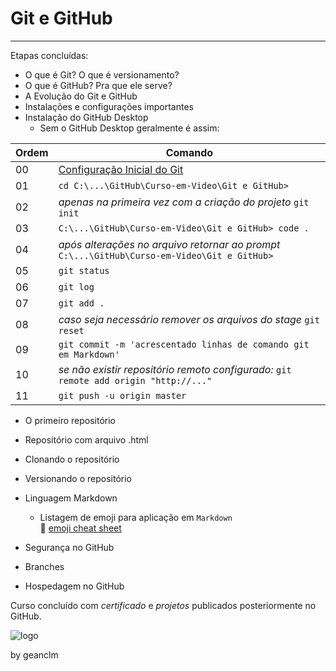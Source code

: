# Git e GitHub
---
Etapas concluídas:<br>

- O que é Git? O que é versionamento?
- O que é GitHub? Pra que ele serve?
- A Evolução do Git e GitHub
- Instalações e configurações importantes
- Instalação do GitHub Desktop
  - Sem o GitHub Desktop geralmente é assim:<br>

| Ordem | Comando |
--- | --- |
00 | [Configuração Inicial do Git](https://git-scm.com/book/pt-br/v2/Come%C3%A7ando-Configura%C3%A7%C3%A3o-Inicial-do-Git) |
01 | `cd C:\...\GitHub\Curso-em-Video\Git e GitHub>` |
02 | _apenas na primeira vez com a criação do projeto_ `git init` |
03 | `C:\...\GitHub\Curso-em-Video\Git e GitHub> code .` |
04 | _após alterações no arquivo retornar ao prompt_ `C:\...\GitHub\Curso-em-Video\Git e GitHub>` |
05 | `git status` |
06 | `git log` |
07 | `git add .` |
08 | _caso seja necessário remover os arquivos do stage_ `git reset` |
09 | `git commit -m 'acrescentado linhas de comando git em Markdown'` |
10 | _se não existir repositório remoto configurado:_ `git remote add origin "http://..."`
11 | `git push -u origin master` |

   
- O primeiro repositório
- Repositório com arquivo .html
- Clonando o repositório
- Versionando o repositório
- Linguagem Markdown
  - Listagem de emoji para aplicação em `Markdown`<br>
    🖖 [emoji cheat sheet](https://github.com/ikatyang/emoji-cheat-sheet)

- Segurança no GitHub
- Branches
- Hospedagem no GitHub

Curso concluído com _certificado_ e *projetos* publicados posteriormente no GitHub.<br>

![logo](https://github.com/geanclm/Curso-em-Video/assets/18247666/47a1a271-9258-4840-8547-39499de6bf4d)

by geanclm<br><br>